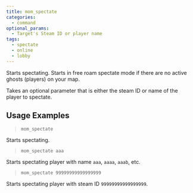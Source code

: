 ```yaml
---
title: mom_spectate
categories:
  - command
optional_params:
  - Target's Steam ID or player name
tags:
  - spectate
  - online
  - lobby
---
```


Starts spectating.
Starts in free roam spectate mode if there are no active ghosts (players) on your map.

Takes an optional parameter that is either the steam ID or name of the player to spectate.

## Usage Examples

> `mom_spectate`

Starts spectating.

> `mom_spectate aaa`

Starts spectating player with name `aaa`, `aaaa`, `aaab`, etc.

> `mom_spectate 99999999999999999`

Starts spectating player with steam ID `99999999999999999`.
